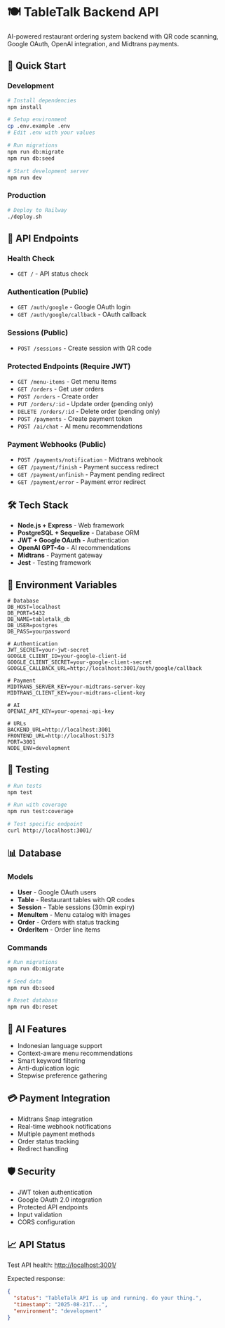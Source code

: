 # 🍽️ TableTalk Backend API

AI-powered restaurant ordering system backend with QR code scanning, Google OAuth, OpenAI integration, and Midtrans payments.

## 🚀 Quick Start

### Development
```bash
# Install dependencies
npm install

# Setup environment
cp .env.example .env
# Edit .env with your values

# Run migrations
npm run db:migrate
npm run db:seed

# Start development server
npm run dev
```

### Production
```bash
# Deploy to Railway
./deploy.sh
```

## 📡 API Endpoints

### Health Check
- `GET /` - API status check

### Authentication (Public)
- `GET /auth/google` - Google OAuth login
- `GET /auth/google/callback` - OAuth callback

### Sessions (Public)
- `POST /sessions` - Create session with QR code

### Protected Endpoints (Require JWT)
- `GET /menu-items` - Get menu items
- `GET /orders` - Get user orders
- `POST /orders` - Create order
- `PUT /orders/:id` - Update order (pending only)
- `DELETE /orders/:id` - Delete order (pending only)
- `POST /payments` - Create payment token
- `POST /ai/chat` - AI menu recommendations

### Payment Webhooks (Public)
- `POST /payments/notification` - Midtrans webhook
- `GET /payment/finish` - Payment success redirect
- `GET /payment/unfinish` - Payment pending redirect
- `GET /payment/error` - Payment error redirect

## 🛠️ Tech Stack

- **Node.js + Express** - Web framework
- **PostgreSQL + Sequelize** - Database ORM
- **JWT + Google OAuth** - Authentication
- **OpenAI GPT-4o** - AI recommendations
- **Midtrans** - Payment gateway
- **Jest** - Testing framework

## 🔧 Environment Variables

```env
# Database
DB_HOST=localhost
DB_PORT=5432
DB_NAME=tabletalk_db
DB_USER=postgres
DB_PASS=yourpassword

# Authentication
JWT_SECRET=your-jwt-secret
GOOGLE_CLIENT_ID=your-google-client-id
GOOGLE_CLIENT_SECRET=your-google-client-secret
GOOGLE_CALLBACK_URL=http://localhost:3001/auth/google/callback

# Payment
MIDTRANS_SERVER_KEY=your-midtrans-server-key
MIDTRANS_CLIENT_KEY=your-midtrans-client-key

# AI
OPENAI_API_KEY=your-openai-api-key

# URLs
BACKEND_URL=http://localhost:3001
FRONTEND_URL=http://localhost:5173
PORT=3001
NODE_ENV=development
```

## 🧪 Testing

```bash
# Run tests
npm test

# Run with coverage
npm run test:coverage

# Test specific endpoint
curl http://localhost:3001/
```

## 📊 Database

### Models
- **User** - Google OAuth users
- **Table** - Restaurant tables with QR codes
- **Session** - Table sessions (30min expiry)
- **MenuItem** - Menu catalog with images
- **Order** - Orders with status tracking
- **OrderItem** - Order line items

### Commands
```bash
# Run migrations
npm run db:migrate

# Seed data
npm run db:seed

# Reset database
npm run db:reset
```

## 🤖 AI Features

- Indonesian language support
- Context-aware menu recommendations
- Smart keyword filtering
- Anti-duplication logic
- Stepwise preference gathering

## 💳 Payment Integration

- Midtrans Snap integration
- Real-time webhook notifications
- Multiple payment methods
- Order status tracking
- Redirect handling

## 🛡️ Security

- JWT token authentication
- Google OAuth 2.0 integration
- Protected API endpoints
- Input validation
- CORS configuration

## 📈 API Status

Test API health: [http://localhost:3001/](http://localhost:3001/)

Expected response:
```json
{
  "status": "TableTalk API is up and running. do your thing.",
  "timestamp": "2025-08-21T...",
  "environment": "development"
}
```
